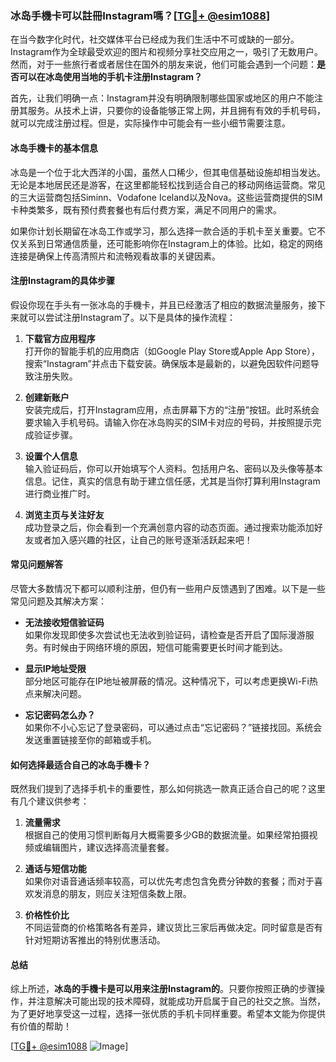 ### 冰岛手機卡可以註冊Instagram嗎？[[TG💪+ @esim1088](https://t.me/s/esim1088)]

在当今数字化时代，社交媒体平台已经成为我们生活中不可或缺的一部分。Instagram作为全球最受欢迎的图片和视频分享社交应用之一，吸引了无数用户。然而，对于一些旅行者或者居住在国外的朋友来说，他们可能会遇到一个问题：**是否可以在冰岛使用当地的手机卡注册Instagram？**

首先，让我们明确一点：Instagram并没有明确限制哪些国家或地区的用户不能注册其服务。从技术上讲，只要你的设备能够正常上网，并且拥有有效的手机号码，就可以完成注册过程。但是，实际操作中可能会有一些小细节需要注意。

#### 冰岛手機卡的基本信息

冰岛是一个位于北大西洋的小国，虽然人口稀少，但其电信基础设施却相当发达。无论是本地居民还是游客，在这里都能轻松找到适合自己的移动网络运营商。常见的三大运营商包括Siminn、Vodafone Iceland以及Nova。这些运营商提供的SIM卡种类繁多，既有预付费套餐也有后付费方案，满足不同用户的需求。

如果你计划长期留在冰岛工作或学习，那么选择一款合适的手机卡至关重要。它不仅关系到日常通信质量，还可能影响你在Instagram上的体验。比如，稳定的网络连接是确保上传高清照片和流畅观看故事的关键因素。

#### 注册Instagram的具体步骤

假设你现在手头有一张冰岛的手機卡，并且已经激活了相应的数据流量服务，接下来就可以尝试注册Instagram了。以下是具体的操作流程：

1. **下载官方应用程序**  
   打开你的智能手机的应用商店（如Google Play Store或Apple App Store），搜索“Instagram”并点击下载安装。确保版本是最新的，以避免因软件问题导致注册失败。

2. **创建新账户**  
   安装完成后，打开Instagram应用，点击屏幕下方的“注册”按钮。此时系统会要求输入手机号码。请输入你在冰岛购买的SIM卡对应的号码，并按照提示完成验证步骤。

3. **设置个人信息**  
   输入验证码后，你可以开始填写个人资料。包括用户名、密码以及头像等基本信息。记住，真实的信息有助于建立信任感，尤其是当你打算利用Instagram进行商业推广时。

4. **浏览主页与关注好友**  
   成功登录之后，你会看到一个充满创意内容的动态页面。通过搜索功能添加好友或者加入感兴趣的社区，让自己的账号逐渐活跃起来吧！

#### 常见问题解答

尽管大多数情况下都可以顺利注册，但仍有一些用户反馈遇到了困难。以下是一些常见问题及其解决方案：

- **无法接收短信验证码**  
  如果你发现即使多次尝试也无法收到验证码，请检查是否开启了国际漫游服务。有时候由于网络环境的原因，短信可能需要更长时间才能到达。

- **显示IP地址受限**  
  部分地区可能存在IP地址被屏蔽的情况。这种情况下，可以考虑更换Wi-Fi热点来解决问题。

- **忘记密码怎么办？**  
  如果你不小心忘记了登录密码，可以通过点击“忘记密码？”链接找回。系统会发送重置链接至你的邮箱或手机。

#### 如何选择最适合自己的冰岛手機卡？

既然我们提到了选择手机卡的重要性，那么如何挑选一款真正适合自己的呢？这里有几个建议供参考：

1. **流量需求**  
   根据自己的使用习惯判断每月大概需要多少GB的数据流量。如果经常拍摄视频或编辑图片，建议选择高流量套餐。

2. **通话与短信功能**  
   如果你对语音通话频率较高，可以优先考虑包含免费分钟数的套餐；而对于喜欢发消息的朋友，则应关注短信条数上限。

3. **价格性价比**  
   不同运营商的价格策略各有差异，建议货比三家后再做决定。同时留意是否有针对短期访客推出的特别优惠活动。

#### 总结

综上所述，**冰岛的手機卡是可以用来注册Instagram的**。只要你按照正确的步骤操作，并注意解决可能出现的技术障碍，就能成功开启属于自己的社交之旅。当然，为了更好地享受这一过程，选择一张优质的手机卡同样重要。希望本文能为你提供有价值的帮助！

[[TG💪+ @esim1088](https://t.me/s/esim1088) ![Image](https://i.postimg.cc/4NQfJmqS/Snipaste-2025-05-13-00-14-12.png)]
